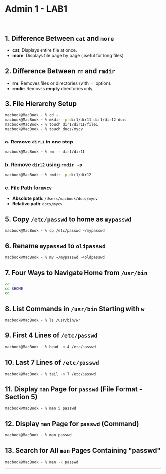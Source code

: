# Admin 1 - LAB1


<br>

## 1. Difference Between `cat` and `more`

- **cat**: Displays entire file at once.
- **more**: Displays file page by page (useful for long files).


## 2. Difference Between `rm` and `rmdir` 

- **rm**: Removes files or directories (with `-r` option).
- **rmdir**: Removes **empty** directories only.


## 3. File Hierarchy Setup

```bash
macbook@MacBook ~ % cd ~
macbook@MacBook ~ % mkdir -p dir1/dir11 dir1/dir12 docs
macbook@MacBook ~ % touch dir1/dir11/file1
macbook@MacBook ~ % touch docs/mycv
```

### a. Remove `dir11` in one step
```bash
macbook@MacBook ~ % rm -r dir1/dir11
```

### b. Remove `dir12` using `rmdir -p`
```bash
macbook@MacBook ~ % rmdir -p dir1/dir12
```

### c. File Path for `mycv`
- **Absolute path**: `/Users/macbook/docs/mycv`
- **Relative path**: `docs/mycv`



## 5. Copy `/etc/passwd` to home as `mypasswd`

```bash
macbook@MacBook ~ % cp /etc/passwd ~/mypasswd
```



## 6. Rename `mypasswd` to `oldpasswd`

```bash
macbook@MacBook ~ % mv ~/mypasswd ~/oldpasswd
```



## 7. Four Ways to Navigate Home from `/usr/bin`

```bash
cd ~
cd $HOME
cd
```


## 8. List Commands in `/usr/bin` Starting with `w`

```bash
macbook@MacBook ~ % ls /usr/bin/w*
```



## 9. First 4 Lines of `/etc/passwd`

```bash
macbook@MacBook ~ % head -n 4 /etc/passwd
```



## 10. Last 7 Lines of `/etc/passwd`

```bash
macbook@MacBook ~ % tail -n 7 /etc/passwd
```



## 11. Display `man` Page for `passwd` (File Format - Section 5)

```bash
macbook@MacBook ~ % man 5 passwd
```



## 12. Display `man` Page for `passwd` (Command)

```bash
macbook@MacBook ~ % man passwd
```



## 13. Search for All `man` Pages Containing "passwd"

```bash
macbook@MacBook ~ % man -k passwd
```

---
